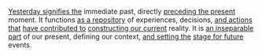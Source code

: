 
[Yesterday signifies the](1/2/2/1/1/.Yesterday) immediate past, directly [preceding the present](1/2/2/3/.Present) moment. It functions [as a repository](2/3/3/2/2/1/.Open%20Source%20Movement) of experiences, decisions, [and actions that](1/3/1/1/1/1/1/_Action-Reaction) [have contributed to](2/2/1/2/3/.Impact) [constructing our current](1/2/2/3/.Present) reality. It is [an inseparable part](1/3/1/3/1/3/_Interaction-Isolation) of our present, defining our context, [and setting the](3/1/3/3/2/1/3/3/.Tracking) [stage for future](3/1/1/2/2/2/2/3/2/.Staging) events.

